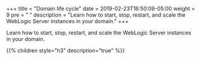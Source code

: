 +++
title = "Domain life cycle"
date = 2019-02-23T16:50:09-05:00
weight = 9
pre = "<b> </b>"
description = "Learn how to start, stop, restart, and scale the WebLogic Server instances in your domain."
+++

Learn how to start, stop, restart, and scale the WebLogic Server instances in your domain.

{{% children style="h3" description="true" %}}
